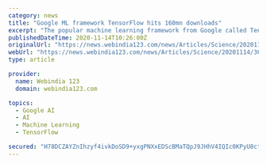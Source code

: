 ```yaml
---
category: news
title: "Google ML framework TensorFlow hits 160mn downloads"
excerpt: "The popular machine learning framework from Google called TensorFlow has become the most popular machine learning library in the world, with over 160 million downloads. Five years ago, Google open ..."
publishedDateTime: 2020-11-14T10:26:00Z
originalUrl: "https://news.webindia123.com/news/Articles/Science/20201114/3658142.html"
webUrl: "https://news.webindia123.com/news/Articles/Science/20201114/3658142.html"
type: article

provider:
  name: Webindia 123
  domain: webindia123.com

topics:
  - Google AI
  - AI
  - Machine Learning
  - TensorFlow

secured: "H78DCZAYZnIhzyf4ivkDoSD9+yxgPNXxEDScBMaTQpJ9JHhV4IQIc0KPyU8ctDG/OpabiEwTuufCPYejuA0Z3EXmryXqrWTM0uNY3TeaPvid6xp59iJvC2nUB0v41gLGHoKO7ncAqJcA9oKzApvd9FfImMSBVjvxHGRr+kjyZZXPBBFPiTEMJ3FD7Ch2VDgJqq5V1UTpQ6yR+99unZDQQk5HEzkLUZvIl1gw8hwRfrzIt+f6rwqLRbMbfUrtxK05oYiZEf0NLt9KQPicCyezV9YrID5kOMj/1gSN5jvCiPH+yQYDCPz+mPhlj9BZ8Qu+KW+uvd/VCKjZaNbm+nSeG9i5VtO6Vdd+Z+s6Gnl/W9I=;SvYnv3XdSykFhIzwof/rNQ=="
---
```


